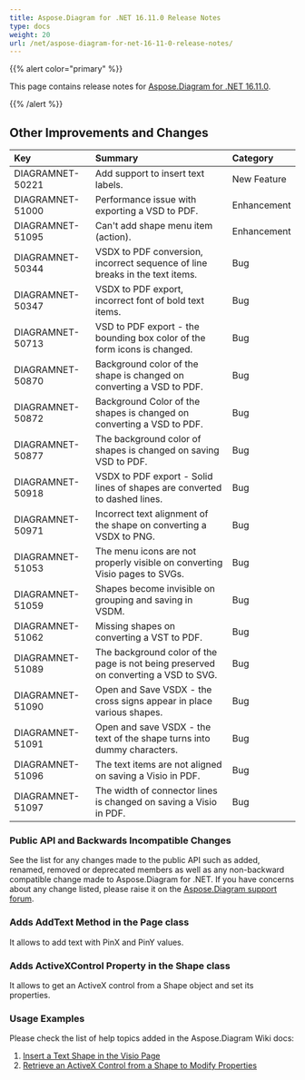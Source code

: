 ```yaml
---
title: Aspose.Diagram for .NET 16.11.0 Release Notes
type: docs
weight: 20
url: /net/aspose-diagram-for-net-16-11-0-release-notes/
---
```


{{% alert color="primary" %}} 

This page contains release notes for [Aspose.Diagram for .NET 16.11.0](https://www.nuget.org/packages/Aspose.Diagram/16.11.0).

{{% /alert %}} 
## **Other Improvements and Changes**

|**Key**|**Summary**|**Category**|
| :- | :- | :- |
|DIAGRAMNET-50221|Add support to insert text labels.|New Feature|
|DIAGRAMNET-51000|Performance issue with exporting a VSD to PDF.|Enhancement|
|DIAGRAMNET-51095|Can't add shape menu item (action).|Enhancement|
|DIAGRAMNET-50344|VSDX to PDF conversion, incorrect sequence of line breaks in the text items.|Bug|
|DIAGRAMNET-50347|VSDX to PDF export, incorrect font of bold text items.|Bug|
|DIAGRAMNET-50713|VSD to PDF export - the bounding box color of the form icons is changed.|Bug|
|DIAGRAMNET-50870|Background color of the shape is changed on converting a VSD to PDF.|Bug|
|DIAGRAMNET-50872|Background Color of the shapes is changed on converting a VSD to PDF.|Bug|
|DIAGRAMNET-50877|The background color of shapes is changed on saving VSD to PDF.|Bug|
|DIAGRAMNET-50918|VSDX to PDF export - Solid lines of shapes are converted to dashed lines.|Bug|
|DIAGRAMNET-50971|Incorrect text alignment of the shape on converting a VSDX to PNG.|Bug|
|DIAGRAMNET-51053|The menu icons are not properly visible on converting Visio pages to SVGs.|Bug|
|DIAGRAMNET-51059|Shapes become invisible on grouping and saving in VSDM.|Bug|
|DIAGRAMNET-51062|Missing shapes on converting a VST to PDF.|Bug|
|DIAGRAMNET-51089|The background color of the page is not being preserved on converting a VSD to SVG.|Bug|
|DIAGRAMNET-51090|Open and Save VSDX - the cross signs appear in place various shapes.|Bug|
|DIAGRAMNET-51091|Open and save VSDX - the text of the shape turns into dummy characters.|Bug|
|DIAGRAMNET-51096|The text items are not aligned on saving a Visio in PDF.|Bug|
|DIAGRAMNET-51097|The width of connector lines is changed on saving a Visio in PDF.|Bug|
### **Public API and Backwards Incompatible Changes**
See the list for any changes made to the public API such as added, renamed, removed or deprecated members as well as any non-backward compatible change made to Aspose.Diagram for .NET. If you have concerns about any change listed, please raise it on the [Aspose.Diagram support forum](https://forum.aspose.com/c/diagram/17).
### **Adds AddText Method in the Page class**
It allows to add text with PinX and PinY values.
### **Adds ActiveXControl Property in the Shape class**
It allows to get an ActiveX control from a Shape object and set its properties.
### **Usage Examples**
Please check the list of help topics added in the Aspose.Diagram Wiki docs:

1. [Insert a Text Shape in the Visio Page](http://www.aspose.com/docs/display/diagramnet/Working+with+Text#WorkingwithText-InsertaTextShapeintheVisioPage)
1. [Retrieve an ActiveX Control from a Shape to Modify Properties](http://www.aspose.com/docs/display/diagramnet/Retrieve+an+ActiveX+Control+from+a+Shape+Object+to+Modify+Properties)
